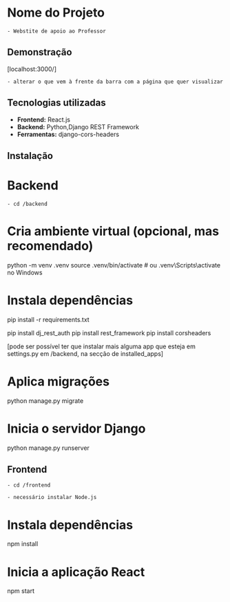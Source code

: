 # Nome do Projeto

    - Webstite de apoio ao Professor 

## Demonstração

[localhost:3000/]

    - alterar o que vem à frente da barra com a página que quer visualizar


## Tecnologias utilizadas

- **Frontend:** React.js
- **Backend:** Python,Django REST Framework
- **Ferramentas:** django-cors-headers

## Instalação

# Backend 
    - cd /backend

# Cria ambiente virtual (opcional, mas recomendado)
python -m venv .venv
source .venv/bin/activate  # ou .venv\Scripts\activate no Windows

# Instala dependências
pip install -r requirements.txt

pip install dj_rest_auth
pip install rest_framework
pip install corsheaders

[pode ser possível ter que instalar mais alguma app que esteja em settings.py em /backend, na secção de installed_apps]

# Aplica migrações
python manage.py migrate

# Inicia o servidor Django
python manage.py runserver


## Frontend
    - cd /frontend

    - necessário instalar Node.js

# Instala dependências
npm install

# Inicia a aplicação React
npm start
